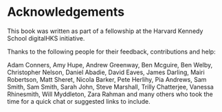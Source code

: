 # Acknowledgements

This book was written as part of a fellowship at the Harvard Kennedy School  digitalHKS initiative.

Thanks to the following people for their feedback, contributions and help:

Adam Conners, Amy Hupe, Andrew Greenway, Ben Mcguire, Ben Welby, Christopher Nelson, Daniel Abadie, David Eaves, James Darling, Mairi Robertson, Matt Sheret, Nicola Barker, Pete Herlihy, Pia Andrews, Sam Smith, Sam Smith, Sarah John, Steve Marshall, Trilly Chatterjee, Vanessa Rhinesmith, Will Myddleton, Zara Rahman and many others who took the time for a quick chat or suggested links to include.
